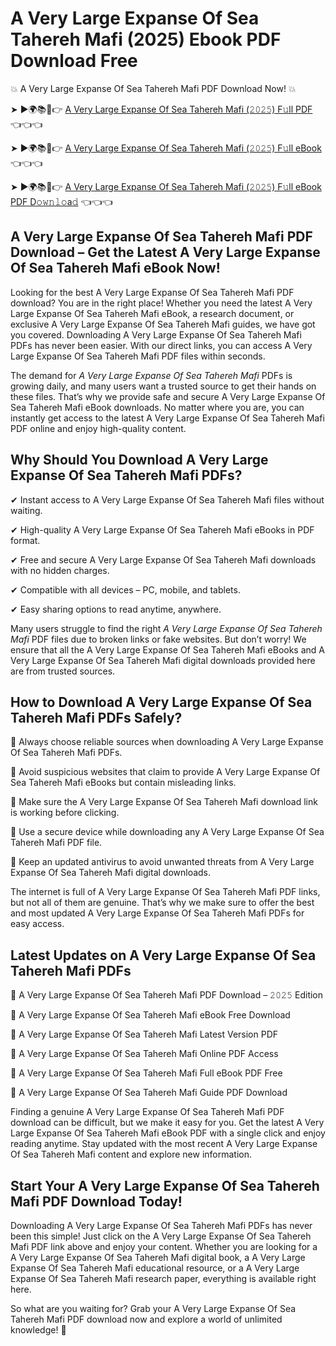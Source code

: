 # A Very Large Expanse Of Sea Tahereh Mafi (2025) Ebook PDF Download Free

💥 A Very Large Expanse Of Sea Tahereh Mafi PDF Download Now! 💥

➤ ►🌍📚📱👉 [A Very Large Expanse Of Sea Tahereh Mafi (𝟸𝟶𝟸𝟻) F𝚞ll PDF](https://getpdf.xyz/a-very-large-expanse-of-sea-tahereh-mafi) 👈👈👈


➤ ►🌍📚📱👉 [A Very Large Expanse Of Sea Tahereh Mafi (𝟸𝟶𝟸𝟻) F𝚞ll eBook](https://getpdf.xyz/a-very-large-expanse-of-sea-tahereh-mafi) 👈👈👈


➤ ►🌍📚📱👉 [A Very Large Expanse Of Sea Tahereh Mafi (𝟸𝟶𝟸𝟻) F𝚞ll eBook PDF D𝚘𝚠𝚗𝚕𝚘a𝚍](https://getpdf.xyz/a-very-large-expanse-of-sea-tahereh-mafi) 👈👈👈


## A Very Large Expanse Of Sea Tahereh Mafi PDF Download – Get the Latest A Very Large Expanse Of Sea Tahereh Mafi eBook Now!

Looking for the best A Very Large Expanse Of Sea Tahereh Mafi PDF download? You are in the right place! Whether you need the latest A Very Large Expanse Of Sea Tahereh Mafi eBook, a research document, or exclusive A Very Large Expanse Of Sea Tahereh Mafi guides, we have got you covered. Downloading A Very Large Expanse Of Sea Tahereh Mafi PDFs has never been easier. With our direct links, you can access A Very Large Expanse Of Sea Tahereh Mafi PDF files within seconds.

The demand for *A Very Large Expanse Of Sea Tahereh Mafi* PDFs is growing daily, and many users want a trusted source to get their hands on these files. That’s why we provide safe and secure A Very Large Expanse Of Sea Tahereh Mafi eBook downloads. No matter where you are, you can instantly get access to the latest A Very Large Expanse Of Sea Tahereh Mafi PDF online and enjoy high-quality content.

## Why Should You Download A Very Large Expanse Of Sea Tahereh Mafi PDFs?

✔ Instant access to A Very Large Expanse Of Sea Tahereh Mafi files without waiting.

✔ High-quality A Very Large Expanse Of Sea Tahereh Mafi eBooks in PDF format.

✔ Free and secure A Very Large Expanse Of Sea Tahereh Mafi downloads with no hidden charges.

✔ Compatible with all devices – PC, mobile, and tablets.

✔ Easy sharing options to read anytime, anywhere.

Many users struggle to find the right *A Very Large Expanse Of Sea Tahereh Mafi* PDF files due to broken links or fake websites. But don’t worry! We ensure that all the A Very Large Expanse Of Sea Tahereh Mafi eBooks and A Very Large Expanse Of Sea Tahereh Mafi digital downloads provided here are from trusted sources.

## How to Download A Very Large Expanse Of Sea Tahereh Mafi PDFs Safely?

📌 Always choose reliable sources when downloading A Very Large Expanse Of Sea Tahereh Mafi PDFs.

📌 Avoid suspicious websites that claim to provide A Very Large Expanse Of Sea Tahereh Mafi eBooks but contain misleading links.

📌 Make sure the A Very Large Expanse Of Sea Tahereh Mafi download link is working before clicking.

📌 Use a secure device while downloading any A Very Large Expanse Of Sea Tahereh Mafi PDF file.

📌 Keep an updated antivirus to avoid unwanted threats from A Very Large Expanse Of Sea Tahereh Mafi digital downloads.

The internet is full of A Very Large Expanse Of Sea Tahereh Mafi PDF links, but not all of them are genuine. That’s why we make sure to offer the best and most updated A Very Large Expanse Of Sea Tahereh Mafi PDFs for easy access.

## Latest Updates on A Very Large Expanse Of Sea Tahereh Mafi PDFs

🔹 A Very Large Expanse Of Sea Tahereh Mafi PDF Download – 𝟸𝟶𝟸𝟻 Edition

🔹 A Very Large Expanse Of Sea Tahereh Mafi eBook Free Download

🔹 A Very Large Expanse Of Sea Tahereh Mafi Latest Version PDF

🔹 A Very Large Expanse Of Sea Tahereh Mafi Online PDF Access

🔹 A Very Large Expanse Of Sea Tahereh Mafi Full eBook PDF Free

🔹 A Very Large Expanse Of Sea Tahereh Mafi Guide PDF Download

Finding a genuine A Very Large Expanse Of Sea Tahereh Mafi PDF download can be difficult, but we make it easy for you. Get the latest A Very Large Expanse Of Sea Tahereh Mafi eBook PDF with a single click and enjoy reading anytime. Stay updated with the most recent A Very Large Expanse Of Sea Tahereh Mafi content and explore new information.

## Start Your A Very Large Expanse Of Sea Tahereh Mafi PDF Download Today!

Downloading A Very Large Expanse Of Sea Tahereh Mafi PDFs has never been this simple! Just click on the A Very Large Expanse Of Sea Tahereh Mafi PDF link above and enjoy your content. Whether you are looking for a A Very Large Expanse Of Sea Tahereh Mafi digital book, a A Very Large Expanse Of Sea Tahereh Mafi educational resource, or a A Very Large Expanse Of Sea Tahereh Mafi research paper, everything is available right here.

So what are you waiting for? Grab your A Very Large Expanse Of Sea Tahereh Mafi PDF download now and explore a world of unlimited knowledge! 🚀